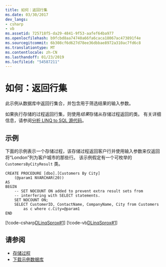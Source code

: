 ```yaml
---
title: 如何：返回行集
ms.date: 03/30/2017
dev_langs:
- csharp
- vb
ms.assetid: 725718f5-da29-4841-9f53-aafef64ba977
ms.openlocfilehash: b9fcbd8aa74740a66fa6caca18067ac473891f4e
ms.sourcegitcommit: 6b308cf6d627d78ee36dbbae8972a310ac7fd6c8
ms.translationtype: MT
ms.contentlocale: zh-CN
ms.lasthandoff: 01/23/2019
ms.locfileid: "54587211"
---
```

# <a name="how-to-return-rowsets"></a>如何：返回行集
此示例从数据库中返回行集合，并包含用于筛选结果的输入参数。  
  
 如果执行存储的过程返回行集，则使用*结果*存储从存储过程返回的类。 有关详细信息，请参阅[分析 LINQ to SQL 源代码](../../../../../../docs/framework/data/adonet/sql/linq/analyzing-linq-to-sql-source-code.md)。  
  
## <a name="example"></a>示例  
 下面的示例表示一个存储过程，该存储过程返回客户行并使用输入参数来仅返回将“London”列为客户城市的那些行。 该示例假定有一个可枚举的 `CustomersByCityResult` 类。  
  
```  
CREATE PROCEDURE [dbo].[Customers By City]  
    (@param1 NVARCHAR(20))  
AS  
BEGIN  
    -- SET NOCOUNT ON added to prevent extra result sets from  
    -- interfering with SELECT statements.  
    SET NOCOUNT ON;  
    SELECT CustomerID, ContactName, CompanyName, City from Customers  
        as c where c.City=@param1  
END  
```  
  
 [!code-csharp[DLinqSprox#1](../../../../../../samples/snippets/csharp/VS_Snippets_Data/DLinqSprox/cs/northwind-sprox.cs#1)]
 [!code-vb[DLinqSprox#1](../../../../../../samples/snippets/visualbasic/VS_Snippets_Data/DLinqSprox/vb/northwind-sprox.vb#1)]  
  
## <a name="see-also"></a>请参阅
- [存储过程](../../../../../../docs/framework/data/adonet/sql/linq/stored-procedures.md)
- [下载示例数据库](../../../../../../docs/framework/data/adonet/sql/linq/downloading-sample-databases.md)
